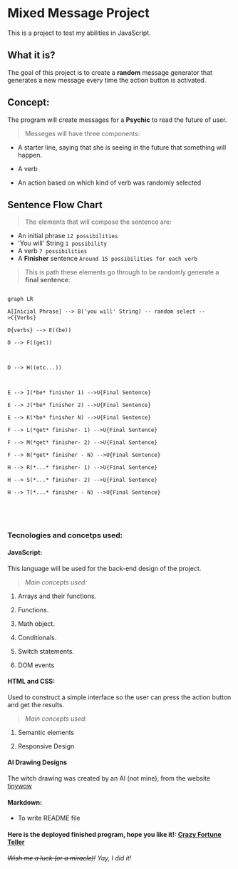 # Mixed Message Project

This is a project to test my abilities in JavaScript.

  

## What it is?

  

The goal of this project is to create a **random** message generator that generates a new message every time the action button is activated.

  

## Concept:

The program will create messages for a **Psychic** to read the future of user.

>Messeges will have three components:

- A starter line, saying that she is seeing in the future that something will happen.

- A verb

- An action based on which kind of verb was randomly selected

  


## Sentence Flow Chart

>The elements that will compose the sentence are:

- An initial phrase `12 possibilities`
- 'You will' String `1 possibility`
- A verb `7 possibilities`
- A **Finisher** sentence `Around 15 possibilities for each verb`

>This is path these elements go through to be randomly generate a **final sentence**:


```mermaid

graph LR

A[Inicial Phrase] --> B('you will' String) -- random select -->C{Verbs} 

D{verbs} --> E((be))

D --> F((get))



D --> H((etc...))



E --> I(*be* finisher 1) -->U{Final Sentence}

E --> J(*be* finisher 2) -->U{Final Sentence}

E --> K(*be* finisher N) -->U{Final Sentence}

F --> L(*get* finisher- 1) -->U{Final Sentence}

F --> M(*get* finisher- 2) -->U{Final Sentence}

F --> N(*get* finisher - N) -->U{Final Sentence}

H --> R(*...* finisher- 1) -->U{Final Sentence}

H --> S(*...* finisher- 2) -->U{Final Sentence}

H --> T(*...* finisher - N) -->U{Final Sentence}





```

  
  

### Tecnologies and concetps used:

  

#### **JavaScript:**

This language will be used for the back-end design of the project.

>*Main concepts used:*

1. Arrays and their functions.

2. Functions.

3. Math object.

4. Conditionals.

5. Switch statements.

6. DOM events

  

#### **HTML and CSS:**

  

Used to construct a simple interface so the user can press the action button and get the results.

>*Main concepts used:*

1. Semantic elements

2. Responsive Design

  

#### **AI Drawing Designs**

The witch drawing was created by an AI (not mine), from the website [tinywow](https://tinywow.com/image/ai-art-generator)

  
  

#### **Markdown:**

- To write README file

  

#### Here is the deployed finished program, hope you like it!: [Crazy Fortune Teller](https://ribeiroallison.github.io/mixed-messages/)

  
  
  

###### ~~*Wish me a luck (or a miracle)!*~~ Yay, I did it!